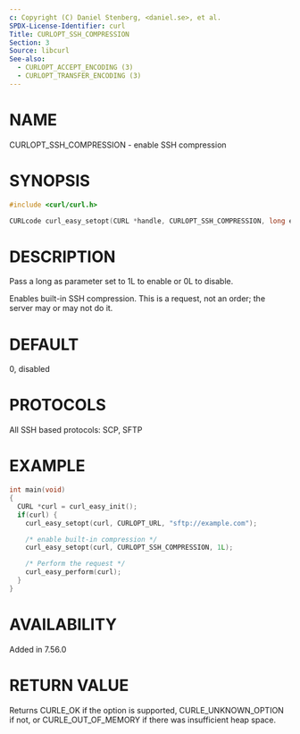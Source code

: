 ```yaml
---
c: Copyright (C) Daniel Stenberg, <daniel.se>, et al.
SPDX-License-Identifier: curl
Title: CURLOPT_SSH_COMPRESSION
Section: 3
Source: libcurl
See-also:
  - CURLOPT_ACCEPT_ENCODING (3)
  - CURLOPT_TRANSFER_ENCODING (3)
---
```


# NAME

CURLOPT_SSH_COMPRESSION - enable SSH compression

# SYNOPSIS

~~~c
#include <curl/curl.h>

CURLcode curl_easy_setopt(CURL *handle, CURLOPT_SSH_COMPRESSION, long enable);
~~~

# DESCRIPTION

Pass a long as parameter set to 1L to enable or 0L to disable.

Enables built-in SSH compression. This is a request, not an order; the server
may or may not do it.

# DEFAULT

0, disabled

# PROTOCOLS

All SSH based protocols: SCP, SFTP

# EXAMPLE

~~~c
int main(void)
{
  CURL *curl = curl_easy_init();
  if(curl) {
    curl_easy_setopt(curl, CURLOPT_URL, "sftp://example.com");

    /* enable built-in compression */
    curl_easy_setopt(curl, CURLOPT_SSH_COMPRESSION, 1L);

    /* Perform the request */
    curl_easy_perform(curl);
  }
}
~~~

# AVAILABILITY

Added in 7.56.0

# RETURN VALUE

Returns CURLE_OK if the option is supported, CURLE_UNKNOWN_OPTION if not, or
CURLE_OUT_OF_MEMORY if there was insufficient heap space.
